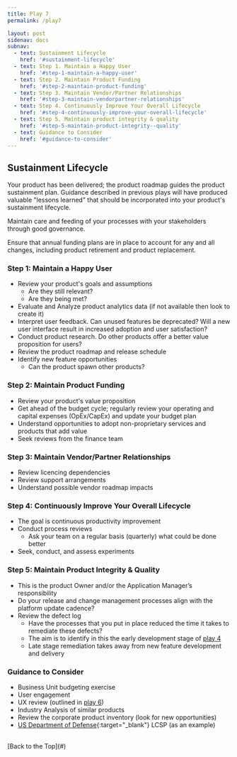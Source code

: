 ```yaml
---
title: Play 7
permalink: /play7

layout: post
sidenav: docs
subnav: 
  - text: Sustainment Lifecycle
    href: '#sustainment-lifecycle'
  - text: Step 1. Maintain a Happy User
    href: '#step-1-maintain-a-happy-user'
  - text: Step 2. Maintain Product Funding
    href: '#step-2-maintain-product-funding'
  - text: Step 3. Maintain Vendor/Partner Relationships
    href: '#step-3-maintain-vendorpartner-relationships'
  - text: Step 4. Continuously Improve Your Overall Lifecycle
    href: '#step-4-continuously-improve-your-overall-lifecycle'
  - text: Step 5. Maintain product integrity & quality
    href: '#step-5-maintain-product-integrity--quality'
  - text: Guidance to Consider
    href: '#guidance-to-consider'
---
```

## Sustainment Lifecycle
Your product has been delivered; the product roadmap guides the product sustainment plan. Guidance described in previous plays will have produced valuable "lessons learned" that should be incorporated into your product's sustainment lifecycle.

Maintain care and feeding of your processes with your stakeholders through good governance.

Ensure that annual funding plans are in place to account for any and all changes, including product retirement and product replacement.

### Step 1: Maintain a Happy User
-	Review your product's goals and assumptions
    - Are they still relevant?
    - Are they being met?
-	Evaluate and Analyze product analytics data (if not available then look to create it)
-	Interpret user feedback. Can unused features be deprecated? Will a new user interface result in increased adoption and user satisfaction?
-	Conduct product research. Do other products offer a better value proposition for users? 
-	Review the product roadmap and release schedule
-	Identify new feature opportunities
    - Can the product spawn other products?

### Step 2: Maintain Product Funding
-	Review your product's value proposition
-	Get ahead of the budget cycle; regularly review your operating and capital expenses (OpEx/CapEx) and update your budget plan
-	Understand opportunities to adopt non-proprietary services and products that add value
-	Seek reviews from the finance team

### Step 3: Maintain Vendor/Partner Relationships
-	Review licencing dependencies
-	Review support arrangements
-	Understand possible vendor roadmap impacts

### Step 4: Continuously Improve Your Overall Lifecycle
-	The goal is continuous productivity improvement
-	Conduct process reviews
    - Ask your team on a regular basis (quarterly) what could be done better
-	Seek, conduct, and assess experiments

### Step 5: Maintain Product Integrity & Quality
-	This is the product Owner and/or the Application Manager’s responsibility
-	Do your release and change management processes align with the platform update cadence?
-	Review the defect log
    - Have the processes that you put in place reduced the time it takes to remediate these defects?
    - The aim is to identify in this the early development stage of [play 4](/CITZ-IMB-playbook/play4)
    - Late stage remediation takes away from new feature development and delivery

### Guidance to Consider
- Business Unit budgeting exercise
-	User engagement
-	UX review (outlined in [play 6](/CITZ-IMB-playbook/play6))
- Industry Analysis of similar products
- Review the corporate product inventory (look for new opportunities)
- [US Department of Defense](http://acqnotes.com/acqnote/careerfields/life-cycle-sustainment-plan-lcsp){:target="_blank"} LCSP (as an example)

<br/>
[Back to the Top](#)